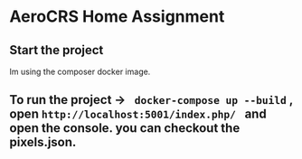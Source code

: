 # AeroCRS Home Assignment

## Start the project
Im using the composer docker image.

## To run the project -> ``` docker-compose up --build``` , open ```http://localhost:5001/index.php/ ``` and open the console. you can checkout the pixels.json.
